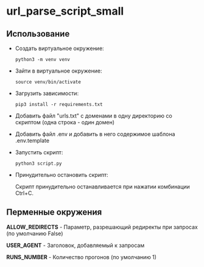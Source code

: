 # url_parse_script_small

## Использование
- Создать виртуальное окружение:
    ```
    python3 -m venv venv
    ```
- Зайти в виртуальное окружение:
    ```
    source venv/bin/activate
    ```
- Загрузить зависимости:
    ```
    pip3 install -r requirements.txt
    ```
- Добавить файл "urls.txt" с доменами в одну директорию со скриптом (одна строка - один домен)
- Добавить файл .env и добавить в него содержимое шаблона .env.template 
- Запустить скрипт:
    ```
    python3 script.py
    ```

- Принудительно остановить скрипт:

    Скрипт принудительно останавливается при нажатии комбинации Ctrl+C.

## Перменные окружения
__ALLOW_REDIRECTS__ - Параметр, разрешающий редиректы при запросах (по умолчанию False)

__USER_AGENT__ - Заголовок, добавляемый к запросам

__RUNS_NUMBER__ - Количество прогонов (по умолчанию 1)